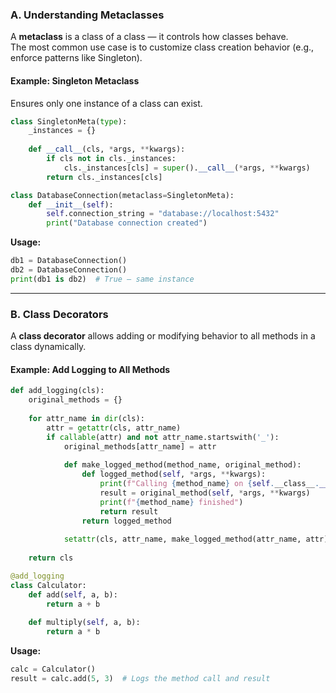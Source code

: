 ### **A. Understanding Metaclasses**

A **metaclass** is a class of a class — it controls how classes behave.  
The most common use case is to customize class creation behavior (e.g., enforce patterns like Singleton).

#### **Example: Singleton Metaclass**

Ensures only one instance of a class can exist.

```python
class SingletonMeta(type):
    _instances = {}
    
    def __call__(cls, *args, **kwargs):
        if cls not in cls._instances:
            cls._instances[cls] = super().__call__(*args, **kwargs)
        return cls._instances[cls]
```

```python
class DatabaseConnection(metaclass=SingletonMeta):
    def __init__(self):
        self.connection_string = "database://localhost:5432"
        print("Database connection created")
```

**Usage:**

```python
db1 = DatabaseConnection()
db2 = DatabaseConnection()
print(db1 is db2)  # True — same instance
```

---

### **B. Class Decorators**

A **class decorator** allows adding or modifying behavior to all methods in a class dynamically.

#### **Example: Add Logging to All Methods**

```python
def add_logging(cls):
    original_methods = {}
    
    for attr_name in dir(cls):
        attr = getattr(cls, attr_name)
        if callable(attr) and not attr_name.startswith('_'):
            original_methods[attr_name] = attr
            
            def make_logged_method(method_name, original_method):
                def logged_method(self, *args, **kwargs):
                    print(f"Calling {method_name} on {self.__class__.__name__}")
                    result = original_method(self, *args, **kwargs)
                    print(f"{method_name} finished")
                    return result
                return logged_method
            
            setattr(cls, attr_name, make_logged_method(attr_name, attr))
    
    return cls
```

```python
@add_logging
class Calculator:
    def add(self, a, b):
        return a + b
    
    def multiply(self, a, b):
        return a * b
```

**Usage:**

```python
calc = Calculator()
result = calc.add(5, 3)  # Logs the method call and result
```

